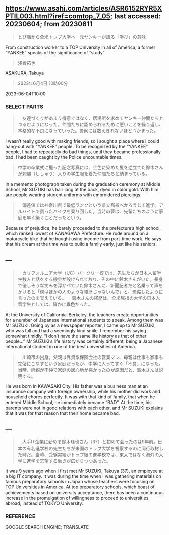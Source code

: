 ## https://www.asahi.com/articles/ASR6152RYR5XPTIL003.html?iref=comtop_7_05; last accessed: 20230604; from 20230611

> とび職から全米トップ大学へ　元ヤンキーが語る「学び」の意味

From construction worker to a TOP University in all of America, a former “YANKEE” speaks of the significance of “study”

> 浅倉拓也
 
ASAKURA, Takuya

> 2023年6月4日 10時00分

2023-06-04T10:00

### SELECT PARTS

>　友達づくりがあまり得意ではなく、居場所を求めてヤンキー仲間たちとつるむようになった。仲間たちに認められるために悪いことを繰り返し、本格的な不良になっていった。警察には数えきれないほどつかまった。

I wasn’t really good with making friends, so I sought a place where I could hang-out with “YANKEE” people. To be recognized by the “YANKEE” people, I had to repeatedly do bad things, until they became professionally bad. I had been caught by the Police uncountable times.

> 中学の卒業式に撮った記念写真には、金色に染めた髪を逆立てた鈴木さんが刺繡（ししゅう）入りの学生服を着た仲間たちと納まっている。

In a memento photograph taken during the graduation ceremony at Middle School, Mr SUZUKI has hair long at the back, dyed in color gold. With him are people wearing student uniforms with embroidered piercings. 

>　偏差値では神奈川県で最低ランクという県立高校へかろうじて進学。アルバイトで買ったバイクを乗り回した。当時の夢は、先輩たちのように家庭を早く築くことだったという。

Because of prejudice, he barely proceeded to the prefecture’s high school, which ranked lowest of KANAGAWA Prefecture. He rode around on a motorcycle bike that he bought using income from part-time work. He says that his dream at the time was to build a family early, just like his seniors.

## —

>　カリフォルニア大学（UC）バークリー校では、先生たちが日本人留学生数人と話をする機会が設けられており、その中に鈴木さんがいた。長身で優しそうな笑みを浮かべていた鈴木さんに、新聞記者だと名乗って声をかけると「僕はほかの人のような経歴じゃないんで」と、恐縮したように言ったのを覚えている。
　鈴木さんの経歴は、全米屈指の大学の日本人留学生としては、確かに異色だった。

At the University of California-Berkeley, the teachers create opportunities for a number of Japanese international students to speak. Among them was Mr SUZUKI. Going by as a newspaper reporter, I came up to Mr SUZUKI, who was tall and had a seemingly kind smile. I remember his saying somewhat timidly, “I don’t have the same life history as that of other people…” Mr SUZUKI’s life history was certainly different, being a Japanese international student in one of the best universities of America.

>　川崎市の出身。父親は外資系保険会社の営業マン、母親は仕事も家事も完璧にこなすという家庭だったが、中学に入ってすぐ「不良」になった。当時、両親が不仲で家庭の居心地が悪かったのが原因だと、鈴木さんは説明する。

He was born in KAWASAKI City. His father was a business man at an insurance company with foreign ownership, while his mother did work and household chores perfectly. It was with that kind of family, that when he entered Middle School, he immediately became “BAD”. At the time, his parents were not in good relations with each other, and Mr SUZUKI explains that it was for that reason that their home became bad. 

## —

>　大手IT企業に勤める鈴木琢也さん（37）と初めて会ったのは9年前。日本の有名進学校の先生たちが米国のトップ大学を視察するのに同行取材した時だ。当時、受験実績がトップ級の進学校では、東大ではなく海外の大学に進学を志望する動きが広がりつつあった。

It was 9 years ago when I first met Mr SUZUKI, Takuya (37), an employee at a big IT company. It was during the time when I was gathering materials on famous preparatory schools in Japan whose teachers were focusing on TOP Universities in America. At top preparatory schools, which boast of achievements based on university acceptance, there has been a continuous increase in the promulgation of willingness to proceed to universities abroad, instead of TOKYO University.

### REFERENCE

GOOGLE SEARCH ENGINE; TRANSLATE
